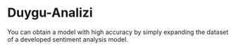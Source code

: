 # Duygu-Analizi
You can obtain a model with high accuracy by simply expanding the dataset of a developed sentiment analysis model.
